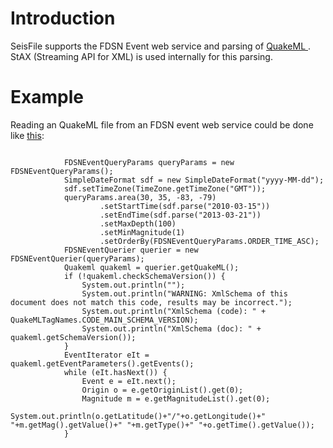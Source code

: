 # Introduction #

SeisFile supports the FDSN Event web service and parsing of [QuakeML ](https://quake.ethz.ch/quakeml). StAX (Streaming API for XML) is used internally for this parsing.


# Example #

Reading an QuakeML file from an FDSN event web service could be done like [this](http://code.google.com/p/seisfile/source/browse/src/example/java/edu/sc/seis/seisFile/example/FDSNEvent.java):
```

            FDSNEventQueryParams queryParams = new FDSNEventQueryParams();
            SimpleDateFormat sdf = new SimpleDateFormat("yyyy-MM-dd");
            sdf.setTimeZone(TimeZone.getTimeZone("GMT"));
            queryParams.area(30, 35, -83, -79)
                    .setStartTime(sdf.parse("2010-03-15"))
                    .setEndTime(sdf.parse("2013-03-21"))
                    .setMaxDepth(100)
                    .setMinMagnitude(1)
                    .setOrderBy(FDSNEventQueryParams.ORDER_TIME_ASC);
            FDSNEventQuerier querier = new FDSNEventQuerier(queryParams);
            Quakeml quakeml = querier.getQuakeML();
            if (!quakeml.checkSchemaVersion()) {
                System.out.println("");
                System.out.println("WARNING: XmlSchema of this document does not match this code, results may be incorrect.");
                System.out.println("XmlSchema (code): " + QuakeMLTagNames.CODE_MAIN_SCHEMA_VERSION);
                System.out.println("XmlSchema (doc): " + quakeml.getSchemaVersion());
            }
            EventIterator eIt = quakeml.getEventParameters().getEvents();
            while (eIt.hasNext()) {
                Event e = eIt.next();
                Origin o = e.getOriginList().get(0);
                Magnitude m = e.getMagnitudeList().get(0);
                System.out.println(o.getLatitude()+"/"+o.getLongitude()+" "+m.getMag().getValue()+" "+m.getType()+" "+o.getTime().getValue());
            }

```
